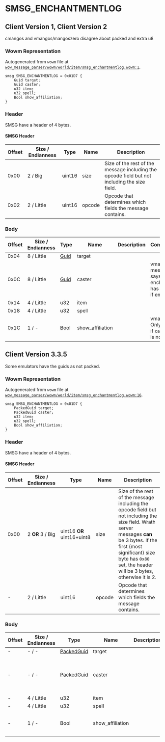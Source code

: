 # SMSG_ENCHANTMENTLOG

## Client Version 1, Client Version 2

cmangos and vmangos/mangoszero disagree about packed and extra u8

### Wowm Representation

Autogenerated from `wowm` file at [`wow_message_parser/wowm/world/item/smsg_enchantmentlog.wowm:1`](https://github.com/gtker/wow_messages/tree/main/wow_message_parser/wowm/world/item/smsg_enchantmentlog.wowm#L1).
```rust,ignore
smsg SMSG_ENCHANTMENTLOG = 0x01D7 {
    Guid target;
    Guid caster;
    u32 item;
    u32 spell;
    Bool show_affiliation;
}
```
### Header

SMSG have a header of 4 bytes.

#### SMSG Header

| Offset | Size / Endianness | Type   | Name   | Description |
| ------ | ----------------- | ------ | ------ | ----------- |
| 0x00   | 2 / Big           | uint16 | size   | Size of the rest of the message including the opcode field but not including the size field.|
| 0x02   | 2 / Little        | uint16 | opcode | Opcode that determines which fields the message contains.|

### Body

| Offset | Size / Endianness | Type | Name | Description | Comment |
| ------ | ----------------- | ---- | ---- | ----------- | ------- |
| 0x04 | 8 / Little | [Guid](../types/packed-guid.md) | target |  |  |
| 0x0C | 8 / Little | [Guid](../types/packed-guid.md) | caster |  | vmangos: message says enchant has faded if empty |
| 0x14 | 4 / Little | u32 | item |  |  |
| 0x18 | 4 / Little | u32 | spell |  |  |
| 0x1C | 1 / - | Bool | show_affiliation |  | vmangos: Only used if `caster` is not 0. |

## Client Version 3.3.5

Some emulators have the guids as not packed.

### Wowm Representation

Autogenerated from `wowm` file at [`wow_message_parser/wowm/world/item/smsg_enchantmentlog.wowm:16`](https://github.com/gtker/wow_messages/tree/main/wow_message_parser/wowm/world/item/smsg_enchantmentlog.wowm#L16).
```rust,ignore
smsg SMSG_ENCHANTMENTLOG = 0x01D7 {
    PackedGuid target;
    PackedGuid caster;
    u32 item;
    u32 spell;
    Bool show_affiliation;
}
```
### Header

SMSG have a header of 4 bytes.

#### SMSG Header

| Offset | Size / Endianness | Type   | Name   | Description |
| ------ | ----------------- | ------ | ------ | ----------- |
| 0x00   | 2 **OR** 3 / Big           | uint16 **OR** uint16+uint8 | size | Size of the rest of the message including the opcode field but not including the size field. Wrath server messages **can** be 3 bytes. If the first (most significant) size byte has `0x80` set, the header will be 3 bytes, otherwise it is 2.|
| -      | 2 / Little| uint16 | opcode | Opcode that determines which fields the message contains. |

### Body

| Offset | Size / Endianness | Type | Name | Description | Comment |
| ------ | ----------------- | ---- | ---- | ----------- | ------- |
| - | - / - | [PackedGuid](../types/packed-guid.md) | target |  |  |
| - | - / - | [PackedGuid](../types/packed-guid.md) | caster |  | vmangos: message says enchant has faded if empty |
| - | 4 / Little | u32 | item |  |  |
| - | 4 / Little | u32 | spell |  |  |
| - | 1 / - | Bool | show_affiliation |  | vmangos: Only used if `caster` is not 0. |

